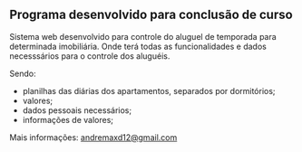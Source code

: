 ## Programa desenvolvido para conclusão de curso

Sistema web desenvolvido para controle do aluguel de temporada para determinada imobiliária.
Onde terá todas as funcionalidades e dados necesssários para o controle dos aluguéis.

Sendo:
- planilhas das diárias dos apartamentos, separados por dormitórios;
- valores;
- dados pessoais necessários;
- informações de valores;

Mais informações: andremaxd12@gmail.com
